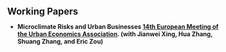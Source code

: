 <h1 id="workingpapers"></h1>

<h2 style="margin: 30px 0px 10px;">Working Papers</h2>

<ul>

<li><strong>Microclimate Risks and Urban Businesses <span style="color:#e74d3c"><a href="https://urbaneconomics.org/meetings/emuea2025/">14th European Meeting of the Urban Economics Association</a></span>. (with Jianwei Xing, Hua Zhang, Shuang Zhang, and Eric Zou)</li>
</ul>
